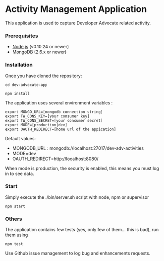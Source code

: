 # Activity Management Application

This application is used to capture Developer Advocate related activity.


### Prerequisites

* [Node.js][1] (v0.10.24 or newer)
* [MongoDB][2] (2.6.x or newer)

### Installation

Once you have cloned the repository:

    cd dev-advocate-app

    npm install

The application uses several environment variables :

    export MONGO_URL=[mongodb connection string]
    export TW_CONS_KEY=[your consumer key]
    export TW_CONS_SECRET=[your consumer secret]
    export MODE=[production|dev]
    export OAUTH_REDIRECT=[home url of the appication]

Default values:

  * MONGODB_URL : mongodb://localhost:27017/dev-adv-activities
  * MODE=dev
  * OAUTH_REDIRECT=http://localhost:8080/


When mode is production, the security is enabled, this means you must log in to see data.

### Start

Simply execute the ./bin/server.sh script with node, npm or supervisor

    npm start


### Others

The application contains few tests (yes, only few of them... this is bad), run them using

    npm test


Use Github issue management to log bug and enhancements requests.


[1]: http://www.nodejs.org
[2]: http://mongodb.org
